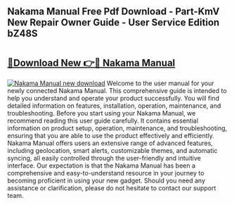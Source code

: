 ## Nakama Manual Free Pdf Download - Part-KmV New Repair Owner Guide - User Service Edition bZ48S

# <h2><a href="http://bc62342.oget.top/?id=Nakama+Manual">🔗Download New 👉🔴 Nakama Manual</a></h2>

[![Nakama Manual new download](https://i.imgur.com/5g1atiW.png)](http://bc62342.oget.top/?id=Nakama+Manual)
Welcome to the user manual for your newly connected Nakama Manual. This comprehensive guide is intended to help you understand and operate your product successfully. You will find detailed information on features, installation, operation, maintenance, and troubleshooting. Before you start using your Nakama Manual, we recommend reading this user guide carefully. It contains essential information on product setup, operation, maintenance, and troubleshooting, ensuring that you are able to use the product effectively and efficiently. Nakama Manual offers users an extensive range of advanced features, including geolocation, smart alerts, customizable themes, and automatic syncing, all easily controlled through the user-friendly and intuitive interface. Our expectation is that the Nakama Manual has been a comprehensive and easy-to-understand resource in your journey to becoming proficient in using your new gadget. Should you need any assistance or clarification, please do not hesitate to contact our support team.
